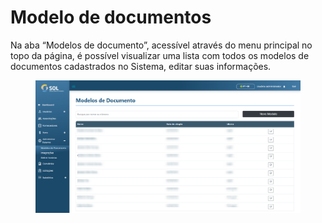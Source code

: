 # Modelo de documentos

Na aba “Modelos de documento”, acessível através do menu principal no topo da página, é possível visualizar uma lista com todos os modelos de documentos cadastrados no Sistema, editar suas informações.

<figure><img src="../../../../.gitbook/assets/doc-list.png" alt=""><figcaption></figcaption></figure>
